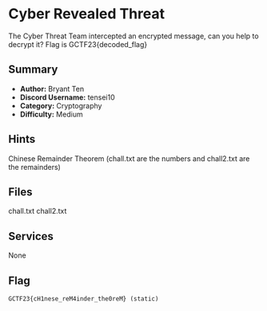 Cyber Revealed Threat
===
The Cyber Threat Team intercepted an encrypted message, can you help to decrypt it? Flag is GCTF23{decoded_flag}

## Summary
* **Author:** Bryant Ten
* **Discord Username:** tensei10
* **Category:** Cryptography
* **Difficulty:** Medium

## Hints
Chinese Remainder Theorem (chall.txt are the numbers and chall2.txt are the remainders)

## Files
chall.txt
chall2.txt

## Services
None

## Flag
```
GCTF23{cH1nese_reM4inder_the0reM} (static)
```